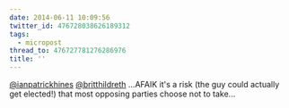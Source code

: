 ```yaml
---
date: 2014-06-11 10:09:56
twitter_id: 476728038626189312
tags:
  - micropost
thread_to: 476727781276286976
title: ''
---
```


[@ianpatrickhines](https://twitter.com/ianpatrickhines) [@britthildreth](https://twitter.com/britthildreth) ...AFAIK it's a risk (the guy could actually get elected!) that most opposing parties choose not to take...
